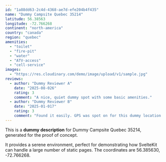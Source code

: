 ```yaml
---
id: "1a88dd63-2c4d-4368-ae7d-efe204b4f435"
name: "Dummy Campsite Quebec 35214"
latitude: 56.38563
longitude: -72.766268
continent: "north-america"
country: "canada"
region: "quebec"
amenities:
  - "toilet"
  - "fire-pit"
  - "water"
  - "ATV-access"
  - "cell-service"
images:
  - "https://res.cloudinary.com/demo/image/upload/v1/sample.jpg"
reviews:
  - author: "Dummy Reviewer A"
    date: "2025-08-026"
    rating: 3
    comment: "A nice, quiet dummy spot with some basic amenities."
  - author: "Dummy Reviewer B"
    date: "2025-01-017"
    rating: 3
    comment: "Found it easily. GPS was spot on for this dummy location."
---
```


This is a **dummy description** for Dummy Campsite Quebec 35214, generated for the proof of concept.

It provides a serene environment, perfect for demonstrating how SvelteKit can handle a large number of static pages. The coordinates are 56.385630, -72.766268.
